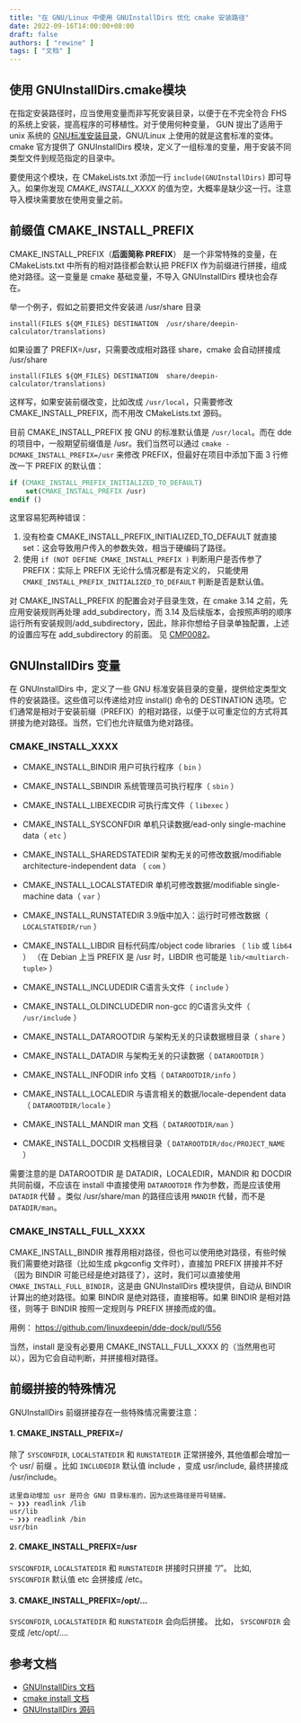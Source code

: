 ```yaml
---
title: "在 GNU/Linux 中使用 GNUInstallDirs 优化 cmake 安装路径"
date: 2022-09-16T14:00:00+08:00
draft: false
authors: [ "rewine" ]
tags: [ "文档" ]
---
```


## 使用 GNUInstallDirs.cmake模块
  
在指定安装路径时，应当使用变量而非写死安装目录，以便于在不完全符合 FHS 的系统上安装，提高程序的可移植性。对于使用何种变量， GUN 提出了适用于 unix 系统的 [GNU标准安装目录](https://www.gnu.org/prep/standards/html_node/Directory-Variables.html)，GNU/Linux 上使用的就是这套标准的变体。cmake 官方提供了 GNUInstallDirs 模块，定义了一组标准的变量，用于安装不同类型文件到规范指定的目录中。

<!--more-->

要使用这个模块，在 CMakeLists.txt 添加一行 `include(GNUInstallDirs)` 即可导入。如果你发现 *CMAKE_INSTALL_XXXX* 的值为空，大概率是缺少这一行。注意导入模块需要放在使用变量之前。


## 前缀值 CMAKE_INSTALL_PREFIX

CMAKE_INSTALL_PREFIX（**后面简称 PREFIX**） 是一个非常特殊的变量，在 CMakeLists.txt 中所有的相对路径都会默认把 PREFIX 作为前缀进行拼接，组成绝对路径。这一变量是 cmake 基础变量，不导入 GNUInstallDirs 模块也会存在。

举一个例子，假如之前要把文件安装进 /usr/share 目录
```
install(FILES ${QM_FILES} DESTINATION  /usr/share/deepin-calculator/translations)
```
如果设置了 PREFIX=/usr，只需要改成相对路径 share，cmake 会自动拼接成 /usr/share
```
install(FILES ${QM_FILES} DESTINATION  share/deepin-calculator/translations)
```
这样写，如果安装前缀改变，比如改成 `/usr/local`，只需要修改 CMAKE_INSTALL_PREFIX，而不用改 CMakeLists.txt 源码。

目前 CMAKE_INSTALL_PREFIX 按 GNU 的标准默认值是 `/usr/local`。而在 dde 的项目中，一般期望前缀值是 /usr。我们当然可以通过 `cmake -DCMAKE_INSTALL_PREFIX=/usr` 来修改 PREFIX，但最好在项目中添加下面 3 行修改一下 PREFIX 的默认值：

```cmake
if (CMAKE_INSTALL_PREFIX_INITIALIZED_TO_DEFAULT)
    set(CMAKE_INSTALL_PREFIX /usr)
endif ()
```
这里容易犯两种错误：

1. 没有检查 CMAKE_INSTALL_PREFIX_INITIALIZED_TO_DEFAULT 就直接 set：这会导致用户传入的参数失效，相当于硬编码了路径。
2. 使用 `if (NOT DEFINE CMAKE_INSTALL_PREFIX )` 判断用户是否传参了 PREFIX：实际上 PREFIX 无论什么情况都是有定义的， 只能使用 `CMAKE_INSTALL_PREFIX_INITIALIZED_TO_DEFAULT` 判断是否是默认值。

对 CMAKE_INSTALL_PREFIX 的配置会对子目录生效，在 cmake 3.14 之前，先应用安装规则再处理 add_subdirectory，而 3.14  及后续版本，会按照声明的顺序运行所有安装规则/add_subdirectory，因此，除非你想给子目录单独配置，上述的设置应写在 add_subdirectory 的前面。 见 [CMP0082](https://cmake.org/cmake/help/latest/policy/CMP0082.html#policy:CMP0082)。

## GNUInstallDirs 变量
在 GNUInstallDirs 中，定义了一些 GNU 标准安装目录的变量，提供给定类型文件的安装路径。这些值可以传递给对应 install() 命令的 DESTINATION 选项。它们通常是相对于安装前缀（PREFIX）的相对路径，以便于以可重定位的方式将其拼接为绝对路径。当然，它们也允许赋值为绝对路径。

### CMAKE_INSTALL_XXXX

- CMAKE_INSTALL_BINDIR
用户可执行程序（ `bin` ）

- CMAKE_INSTALL_SBINDIR
系统管理员可执行程序（ `sbin` ）

- CMAKE_INSTALL_LIBEXECDIR
可执行库文件（ `libexec` ）

- CMAKE_INSTALL_SYSCONFDIR
单机只读数据/ead-only single-machine data（ `etc` ）

- CMAKE_INSTALL_SHAREDSTATEDIR
架构无关的可修改数据/modifiable architecture-independent data （ `com` ）

- CMAKE_INSTALL_LOCALSTATEDIR
单机可修改数据/modifiable single-machine data（ `var` ）

- CMAKE_INSTALL_RUNSTATEDIR
3.9版中加入：运行时可修改数据（ `LOCALSTATEDIR/run` ）

- CMAKE_INSTALL_LIBDIR
目标代码库/object code libraries  （ `lib` 或 `lib64` ）
（在 Debian 上当 PREFIX 是 /usr 时，LIBDIR 也可能是 `lib/<multiarch-tuple>` ）

- CMAKE_INSTALL_INCLUDEDIR
C语言头文件（ `include` ）

- CMAKE_INSTALL_OLDINCLUDEDIR
non-gcc 的C语言头文件（ `/usr/include` ）

- CMAKE_INSTALL_DATAROOTDIR
与架构无关的只读数据根目录（ `share` ）

- CMAKE_INSTALL_DATADIR
与架构无关的只读数据（ `DATAROOTDIR` ）

- CMAKE_INSTALL_INFODIR
info 文档（ `DATAROOTDIR/info` ）

- CMAKE_INSTALL_LOCALEDIR
与语言相关的数据/locale-dependent data（ `DATAROOTDIR/locale` ）

- CMAKE_INSTALL_MANDIR
man 文档（ `DATAROOTDIR/man` ）

- CMAKE_INSTALL_DOCDIR
文档根目录（ `DATAROOTDIR/doc/PROJECT_NAME` ）

需要注意的是 DATAROOTDIR 是 DATADIR，LOCALEDIR，MANDIR 和 DOCDIR 共同前缀，不应该在 install 中直接使用 `DATAROOTDIR` 作为参数，而是应该使用 `DATADIR` 代替 。类似 /usr/share/man 的路径应该用 `MANDIR` 代替，而不是 `DATADIR/man`。

### CMAKE_INSTALL_FULL_XXXX
CMAKE_INSTALL_BINDIR 推荐用相对路径，但也可以使用绝对路径，有些时候我们需要绝对路径（比如生成 pkgconfig 文件时），直接加 PREFIX 拼接并不好（因为 BINDIR 可能已经是绝对路径了），这时，我们可以直接使用 `CMAKE_INSTALL_FULL_BINDIR`，这是由 GNUInstallDirs 模块提供，自动从 BINDIR 计算出的绝对路径。如果 BINDIR 是绝对路径，直接相等。如果 BINDIR 是相对路径，则等于 BINDIR 按照一定规则与 PREFIX 拼接而成的值。

用例： https://github.com/linuxdeepin/dde-dock/pull/556

当然，install 是没有必要用 CMAKE_INSTALL_FULL_XXXX 的（当然用也可以），因为它会自动判断，并拼接相对路径。

## 前缀拼接的特殊情况

GNUInstallDirs 前缀拼接存在一些特殊情况需要注意：

#### 1. CMAKE_INSTALL_PREFIX=/

除了 `SYSCONFDIR`, `LOCALSTATEDIR` 和 `RUNSTATEDIR` 正常拼接外, 其他值都会增加一个 usr/  前缀 。比如 `INCLUDEDIR` 默认值 include ，变成 usr/include, 最终拼接成 /usr/include。

```
这里自动增加 usr 是符合 GNU 目录标准的，因为这些路径是符号链接。
~ ❯❯❯ readlink /lib
usr/lib
~ ❯❯❯ readlink /bin
usr/bin
```

#### 2. CMAKE_INSTALL_PREFIX=/usr

`SYSCONFDIR`, `LOCALSTATEDIR` 和 `RUNSTATEDIR` 拼接时只拼接 “/”。 比如,  `SYSCONFDIR` 默认值 etc 会拼接成 /etc。

#### 3. CMAKE_INSTALL_PREFIX=/opt/...

`SYSCONFDIR`, `LOCALSTATEDIR` 和 `RUNSTATEDIR` 会向后拼接。 比如， `SYSCONFDIR` 会变成 /etc/opt/.... 


## 参考文档
- [GNUInstallDirs 文档](https://cmake.org/cmake/help/latest/module/GNUInstallDirs.html)
- [cmake install 文档](https://cmake.org/cmake/help/latest/command/install.html)
- [GNUInstallDirs 源码](https://github.com/Kitware/CMake/blob/master/Modules/GNUInstallDirs.cmake)



